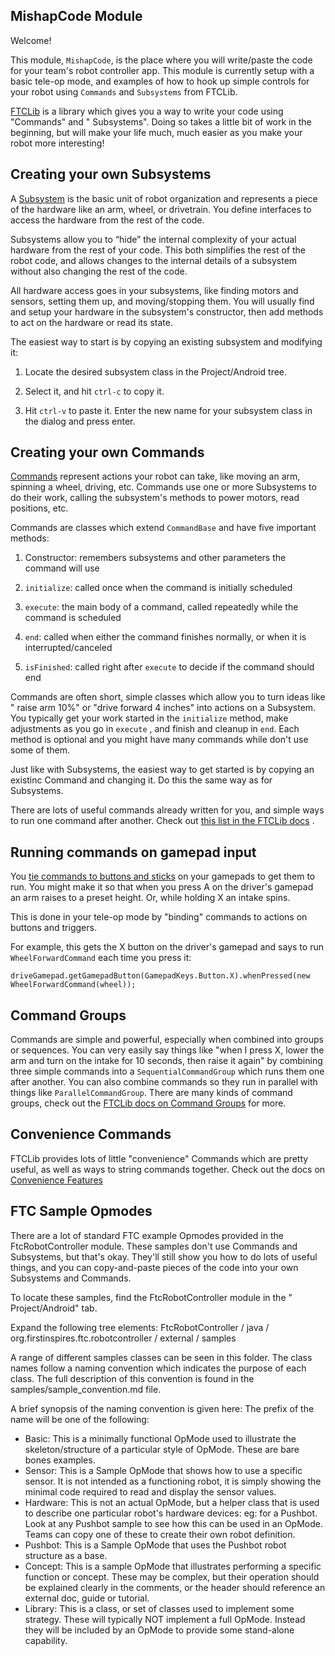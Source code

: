 ## MishapCode Module

Welcome!

This module, `MishapCode`, is the place where you will write/paste the code for your team's robot
controller app. This module is currently setup with a basic tele-op mode, and examples of how to
hook up simple controls for your robot using `Commands` and `Subsystems` from FTCLib.

[FTCLib](https://docs.ftclib.org/ftclib/command-base/command-system) is a library which gives you a
way to write your code using "Commands" and "
Subsystems". Doing so takes a little bit of work in the beginning, but will make your life much,
much easier as you make your robot more interesting!

## Creating your own Subsystems

A [Subsystem](https://docs.ftclib.org/ftclib/command-base/command-system/subsystems)
is the basic unit of robot organization and represents a piece of the hardware like an arm, wheel,
or drivetrain. You define interfaces to access the hardware from the rest of the code.

Subsystems allow you to “hide” the internal complexity of your actual hardware from the rest of your
code. This both simplifies the rest of the robot code, and allows changes to the internal details of
a subsystem without also changing the rest of the code.

All hardware access goes in your subsystems, like finding motors and sensors, setting them up, and
moving/stopping them. You will usually find and setup your hardware in the subsystem's constructor,
then add methods to act on the hardware or read its state.

The easiest way to start is by copying an existing subsystem and modifying it:

1) Locate the desired subsystem class in the Project/Android tree.

2) Select it, and hit `ctrl-c` to copy it.

3) Hit `ctrl-v` to paste it. Enter the new name for your subsystem class in the dialog and press
   enter.

## Creating your own Commands

[Commands](https://docs.ftclib.org/ftclib/command-base/command-system/command)
represent actions your robot can take, like moving an arm, spinning a wheel, driving, etc. Commands
use one or more Subsystems to do their work, calling the subsystem's methods to power motors, read
positions, etc.

Commands are classes which extend `CommandBase` and have five important methods:

1) Constructor: remembers subsystems and other parameters the command will use

2) `initialize`: called once when the command is initially scheduled

3) `execute`: the main body of a command, called repeatedly while the command is scheduled

4) `end`: called when either the command finishes normally, or when it is interrupted/canceled

5) `isFinished`: called right after `execute` to decide if the command should end

Commands are often short, simple classes which allow you to turn ideas like "
raise arm 10%" or
"drive forward 4 inches" into actions on a Subsystem. You typically get your work started in
the `initialize` method, make adjustments as you go in `execute`
, and finish and cleanup in `end`. Each method is optional and you might have many commands while
don't use some of them.

Just like with Subsystems, the easiest way to get started is by copying an existinc Command and
changing it. Do this the same way as for Subsystems.

There are lots of useful commands already written for you, and simple ways to run one command after
another. Check
out [this list in the FTCLib docs](https://docs.ftclib.org/ftclib/command-base/command-system/convenience-commands)
.

## Running commands on gamepad input

You [tie commands to buttons and sticks](https://docs.ftclib.org/ftclib/command-base/command-system/binding-commands-to-triggers)
on your gamepads to get them to run. You might make it so that when you press A on the driver's
gamepad an arm raises to a preset height. Or, while holding X an intake spins.

This is done in your tele-op mode by "binding" commands to actions on buttons and triggers.

For example, this gets the X button on the driver's gamepad and says to run `WheelForwardCommand`
each time you press it:

```
driveGamepad.getGamepadButton(GamepadKeys.Button.X).whenPressed(new WheelForwardCommand(wheel));
```

## Command Groups

Commands are simple and powerful, especially when combined into groups or sequences. You can very
easily say things like "when I press X, lower the arm and turn on the intake for 10 seconds, then
raise it again" by combining three simple commands into a `SequentialCommandGroup` which runs them
one after another. You can also combine commands so they run in parallel with things
like `ParallelCommandGroup`. There are many kinds of command groups, check out
the [FTCLib docs on Command Groups](https://docs.ftclib.org/ftclib/command-base/command-system/command-groups)
for more.

## Convenience Commands

FTCLib provides lots of little "convenience" Commands which are pretty useful, as well as ways to
string commands together. Check out the docs
on [Convenience Features](https://docs.ftclib.org/ftclib/command-base/command-system/convenience-commands)

## FTC Sample Opmodes

There are a lot of standard FTC example Opmodes provided in the FtcRobotController module. These
samples don't use Commands and Subsystems, but that's okay. They'll still show you how to do lots of
useful things, and you can copy-and-paste pieces of the code into your own Subsystems and Commands.

To locate these samples, find the FtcRobotController module in the "
Project/Android" tab.

Expand the following tree elements:
FtcRobotController / java / org.firstinspires.ftc.robotcontroller / external / samples

A range of different samples classes can be seen in this folder. The class names follow a naming
convention which indicates the purpose of each class. The full description of this convention is
found in the samples/sample_convention.md file.

A brief synopsis of the naming convention is given here:
The prefix of the name will be one of the following:

* Basic:    This is a minimally functional OpMode used to illustrate the skeleton/structure of a
  particular style of OpMode. These are bare bones examples.
* Sensor:   This is a Sample OpMode that shows how to use a specific sensor. It is not intended as a
  functioning robot, it is simply showing the minimal code required to read and display the sensor
  values.
* Hardware: This is not an actual OpMode, but a helper class that is used to describe one particular
  robot's hardware devices: eg: for a Pushbot. Look at any Pushbot sample to see how this can be
  used in an OpMode. Teams can copy one of these to create their own robot definition.
* Pushbot:  This is a Sample OpMode that uses the Pushbot robot structure as a base.
* Concept:    This is a sample OpMode that illustrates performing a specific function or concept.
  These may be complex, but their operation should be explained clearly in the comments, or the
  header should reference an external doc, guide or tutorial.
* Library:  This is a class, or set of classes used to implement some strategy. These will typically
  NOT implement a full OpMode. Instead they will be included by an OpMode to provide some
  stand-alone capability.


